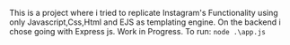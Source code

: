 This is a project where i tried to replicate Instagram's Functionality using only Javascript,Css,Html and EJS as templating engine.
On the backend i chose going with Express js.
Work in Progress.
To run: `node .\app.js`
